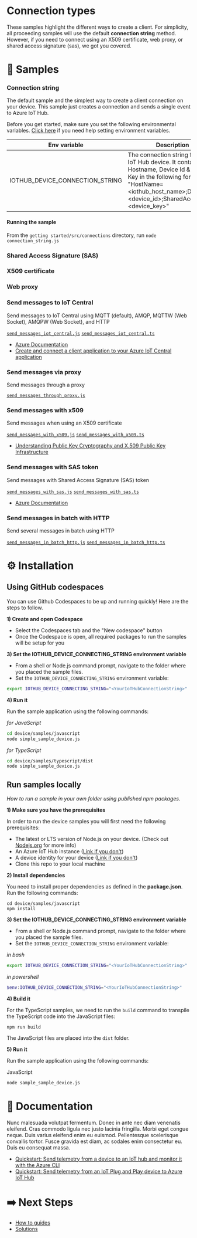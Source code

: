 # Connection types

These samples highlight the different ways to create a client. For simplicity, all proceeding samples will use the default **connection string** method. However, if you need to connect using an X509 certificate, web proxy, or shared access signature (sas), we got you covered.

# 🌟 Samples

### Connection string

The default sample and the simplest way to create a client connection on your device. This sample just creates a connection and sends a single event to Azure IoT Hub.

Before you get started, make sure you set the following environmental variables. [Click here](../../../help/setting-env-variables.md) if you need help setting environment variables.

| Env variable                    | Description                                                                                                                                                                                               |
| ------------------------------- | --------------------------------------------------------------------------------------------------------------------------------------------------------------------------------------------------------- |
| IOTHUB_DEVICE_CONNECTION_STRING | The connection string for your IoT Hub device. It contains the Hostname, Device Id & Device Key in the following formats: "HostName=<iothub_host_name>;DeviceId=<device_id>;SharedAccessKey=<device_key>" |

#### Running the sample

From the `getting started/src/connections` directory, run `node connection_string.js`

### Shared Access Signature (SAS)

### X509 certificate

### Web proxy

### Send messages to IoT Central

Send messages to IoT Central using MQTT (default), AMQP, MQTTW (Web Socket), AMQPW (Web Socket), and HTTP

<a href="./send_messages_iot_central.js"><code>send_messages_iot_central.js</code></a>
<a href="./send_messages_iot_central.ts"><code>send_messages_iot_central.ts</code></a>

- [Azure Documentation](#)
- [Create and connect a client application to your Azure IoT Central application](#)

### Send messages via proxy

Send messages through a proxy

<a href="./send_messages_through_proxy.js"><code>send_messages_through_proxy.js</code></a>

### Send messages with x509

Send messages when using an X509 certificate

<a href="./send_messages_with_x509.js"><code>send_messages_with_x509.js</code></a>
<a href="./send_messages_with_x509.ts"><code>send_messages_with_x509.ts</code></a>

- [Understanding Public Key Cryptography and X.509 Public Key Infrastructure](https://docs.microsoft.com/en-us/azure/iot-hub/tutorial-x509-introduction)

### Send messages with SAS token

Send messages with Shared Access Signature (SAS) token

<a href="./send_messages_with_sas.js"><code>send_messages_with_sas.js</code></a>
<a href="./send_messages_with_sas.ts"><code>send_messages_with_sas.ts</code></a>

- [Azure Documentation](https://docs.microsoft.com/en-us/azure/iot-hub/tutorial-x509-introduction)

### Send messages in batch with HTTP

Send several messages in batch using HTTP

<a href="./send_messages_in_batch_http.js"><code>send_messages_in_batch_http.js</code></a>
<a href="./send_messages_in_batch_http.ts"><code>send_messages_in_batch_http.ts</code></a>

# ⚙️ Installation

## Using GitHub codespaces

You can use Github Codespaces to be up and running quickly! Here are the steps to follow.

**1) Create and open Codespace**

- Select the Codespaces tab and the "New codespace" button
- Once the Codespace is open, all required packages to run the samples will be setup for you

**3) Set the IOTHUB_DEVICE_CONNECTING_STRING environment variable**

- From a shell or Node.js command prompt, navigate to the folder where you placed the sample files.
- Set the `IOTHUB_DEVICE_CONNECTING_STRING` environment variable:

```bash
export IOTHUB_DEVICE_CONNECTING_STRING="<YourIoTHubConnectionString>"
```

**4) Run it**

Run the sample application using the following commands:

_for JavaScript_

```bash
cd device/samples/javascript
node simple_sample_device.js
```

_for TypeScript_

```bash
cd device/samples/typescript/dist
node simple_sample_device.js
```

## Run samples locally

_How to run a sample in your own folder using published npm packages._

**1) Make sure you have the prerequisites**

In order to run the device samples you will first need the following prerequisites:

- The latest or LTS version of Node.js on your device. (Check out [Nodejs.org](https://nodejs.org/) for more info)
- An Azure IoT Hub instance ([Link if you don't](https://docs.microsoft.com/en-us/azure/iot-hub/iot-hub-create-through-portal))
- A device identity for your device ([Link if you don't](https://docs.microsoft.com/en-us/azure/iot-hub/iot-hub-create-through-portal#register-a-new-device-in-the-iot-hub))
- Clone this repo to your local machine

**2) Install dependencies**

You need to install proper dependencies as defined in the **package.json**. Run the following commands:

```
cd device/samples/javascript
npm install
```

**3) Set the IOTHUB_DEVICE_CONNECTING_STRING environment variable**

- From a shell or Node.js command prompt, navigate to the folder where you placed the sample files.
- Set the `IOTHUB_DEVICE_CONNECTION_STRING` environment variable:

_in bash_

```bash
export IOTHUB_DEVICE_CONNECTION_STRING="<YourIoTHubConnectionString>"
```

_in powershell_

```powershell
$env:IOTHUB_DEVICE_CONNECTION_STRING="<YourIoTHubConnectionString>"
```

**4) Build it**

For the TypeScript samples, we need to run the `build` command to transpile the TypeScript code into the JavaScript files:

```
npm run build
```

The JavaScript files are placed into the `dist` folder.

**5) Run it**

Run the sample application using the following commands:

JavaScript

```bash
node sample_sample_device.js
```

# 📖 Documentation

Nunc malesuada volutpat fermentum. Donec in ante nec diam venenatis eleifend. Cras commodo ligula nec justo lacinia fringilla. Morbi eget congue neque. Duis varius eleifend enim eu euismod. Pellentesque scelerisque convallis tortor. Fusce gravida est diam, ac sodales enim consectetur eu. Duis eu consequat massa.

- [Quickstart: Send telemetry from a device to an IoT hub and monitor it with the Azure CLI](https://docs.microsoft.com/en-us/azure/iot-hub/quickstart-send-telemetry-cli)
- [Quickstart: Send telemetry from an IoT Plug and Play device to Azure IoT Hub](https://docs.microsoft.com/en-us/azure/iot-develop/quickstart-send-telemetry-iot-hub?toc=%2Fazure%2Fiot-hub%2Ftoc.json&bc=%2Fazure%2Fiot-hub%2Fbreadcrumb%2Ftoc.json&pivots=programming-language-nodejs)

# ➡️ Next Steps

- [How to guides](src/../../how%20to%20guides)
- [Solutions](src/../../solutions)
